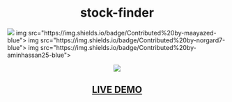 <h1 align="center">stock-finder</h1>

<img src="https://img.shields.io/badge/Contributed%20by-arerickson28-blue">
img src="https://img.shields.io/badge/Contributed%20by-maayazed-blue">
img src="https://img.shields.io/badge/Contributed%20by-norgard7-blue">
img src="https://img.shields.io/badge/Contributed%20by-aminhassan25-blue">

<p align="center">
<img src="https://user-images.githubusercontent.com/79816212/120239662-5ecc7180-c224-11eb-8400-8cfabaa36826.gif">
</p>

<h2 align="center"><a href="https://arerickson28.github.io/stock-finder/">LIVE DEMO</a> </h2>
